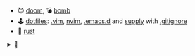 - 😈 [doom](https://github.com/rurumimic/DOOM), 💣 [bomb](https://github.com/rurumimic/csapp/tree/master/bomb)
- 🕹️ [dotfiles](https://github.com/rurumimic/dotfiles): [.vim](https://github.com/rurumimic/.vim), [nvim](https://github.com/rurumimic/nvim), [.emacs.d](https://github.com/rurumimic/.emacs.d) and [supply](https://github.com/rurumimic/supply) with [.gitignore](https://www.toptal.com/developers/gitignore?templates=vim,tags,emacs,linux,macos,windows,powershell,certificates,visualstudiocode)
- 🦀 [rust](https://github.com/rurumimic/rust)

<details>
  <summary>🐢</summary>

<br>

**Languages**

- [c](https://github.com/rurumimic/c)
- [c++](https://github.com/rurumimic/cplusplus)
- [haskell](https://github.com/rurumimic/haskell)
- [go](https://github.com/rurumimic/golang): [network](https://github.com/rurumimic/network-go), [grpc](https://github.com/rurumimic/gRPC)
- [lexyacc](https://github.com/rurumimic/lexyacc)
- [lisp](https://github.com/rurumimic/lisp)
- [ocaml](https://github.com/rurumimic/ocaml)
- [sml](https://github.com/rurumimic/sml)
- [tls+](https://github.com/rurumimic/tlaplus)

**Repos**

- [adventofcode](https://github.com/rurumimic/adventofcode)
- [apache](https://github.com/rurumimic/apache): [arrow](https://github.com/rurumimic/apache-arrow), [datafusion](https://github.com/rurumimic/apache-datafusion)
- [blockchain](https://github.com/rurumimic/blockchain)
- [cpu](https://github.com/rurumimic/cpu)
- [cs:app](https://github.com/rurumimic/csapp)
- [directing](https://github.com/rurumimic/directing): [git](https://github.com/rurumimic/directing/blob/master/git/README.md)
- [dockerless](https://github.com/rurumimic/dockerless)
- [grep](https://github.com/rurumimic/grep)
- [hunsu](https://github.com/rurumimic/hunsu), [transformer](https://github.com/rurumimic/transformer), [deep](https://github.com/rurumimic/deep)
- [fastpace](https://github.com/rurumimic/fastpace)
- [kernel](https://github.com/rurumimic/kernel): [v2.6.39](https://github.com/torvalds/linux/tree/v2.6.39), [next](https://git.kernel.org/pub/scm/linux/kernel/git/next/linux-next.git/), [rust](https://github.com/Rust-for-Linux/linux)
- [llvm](https://github.com/rurumimic/llvm)
- [pingora](https://github.com/rurumimic/pingora)
- [recommender](https://github.com/rurumimic/recommender)
- [siege](https://github.com/rurumimic/siege)
- [streaming](https://github.com/rurumimic/streaming)
- [stringology](https://github.com/rurumimic/stringology)
- [terminal](https://github.com/rurumimic/terminal)
- [tree-sitter](https://github.com/rurumimic/tree-sitter)
- [unix v6](https://github.com/rurumimic/unix-v6-commentary): [src](https://github.com/dspinellis/unix-history-repo/tree/Research-V6)

</details>

